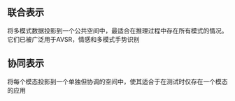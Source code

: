 ## 联合表示

将多模式数据投影到一个公共空间中，最适合在推理过程中存在所有模式的情况。它们已被广泛用于AVSR，情感和多模式手势识别

## 协同表示

将每个模态投影到一个单独但协调的空间中，使其适合于在测试时仅存在一个模态的应用
